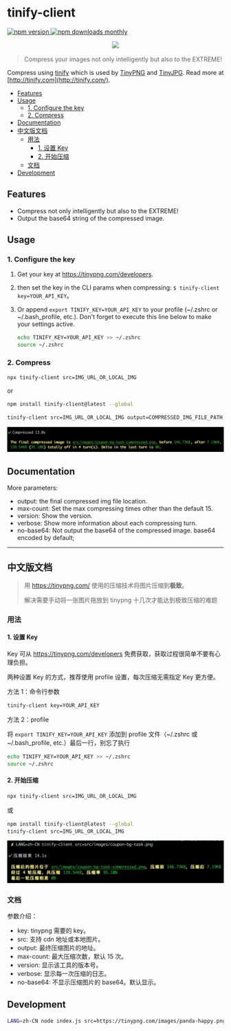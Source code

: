 # tinify-client

<p>
  <a href="https://www.npmjs.com/package/tinify-client">
    <img src="https://img.shields.io/npm/v/tinify-client.svg" alt="npm version" />
  </a>
  <a href="https://github.com/legend80s/tinify-client">
    <img src="https://img.shields.io/npm/dm/tinify-client.svg" alt="npm downloads monthly" />
  </a>
</p>

<p align="center"><img src="https://tinypng.com/images/panda-happy.png" width="30%" /></p>

> Compress your images not only intelligently but also to the EXTREME!

Compress using [tinify](https://www.npmjs.com/package/tinify) which is used by [TinyPNG](https://tinypng.com/) and [TinyJPG](https://tinyjpg.com/). Read more at [http://tinify.com](http://tinify.com/).

- [Features](#features)
- [Usage](#usage)
  - [1. Configure the key](#1-configure-the-key)
  - [2. Compress](#2-compress)
- [Documentation](#documentation)
- [中文版文档](#中文版文档)
  - [用法](#用法)
    - [1. 设置 Key](#1-设置-key)
    - [2. 开始压缩](#2-开始压缩)
  - [文档](#文档)
- [Development](#development)

## Features

- Compress not only intelligently but also to the EXTREME!
- Output the base64 string of the compressed image.

## Usage

### 1. Configure the key

1. Get your key at https://tinypng.com/developers.
2. then set the key in the CLI params when compressing: `$ tinify-client key=YOUR_API_KEY`。

3. Or append `export TINIFY_KEY=YOUR_API_KEY` to your profile (~/.zshrc or ~/.bash_profile, etc.). Don't forget to execute this line below to make your settings active.

   ```sh
   echo TINIFY_KEY=YOUR_API_KEY >> ~/.zshrc
   source ~/.zshrc
   ```

### 2. Compress

```sh
npx tinify-client src=IMG_URL_OR_LOCAL_IMG
```

or

```sh
npm install tinify-client@latest --global
```

```sh
tinify-client src=IMG_URL_OR_LOCAL_IMG output=COMPRESSED_IMG_FILE_PATH
```

![tinify-client-demo-en-US](https://raw.githubusercontent.com/legend80s/tinify-client/master/assets/demo-en-US-compressed.png)

## Documentation

More parameters:

- output: the final compressed img file location.
- max-count: Set the max compressing times other than the default 15.
- version: Show the version.
- verbose: Show more information about each compressing turn.
- no-base64: Not output the base64 of the compressed image. base64 encoded by default;

---

## 中文版文档

> 用 https://tinypng.com/ 使用的压缩技术将图片压缩到**极致**。
>
> 解决需要手动将一张图片拖放到 tinypng 十几次才能达到极致压缩的难题

### 用法

#### 1. 设置 Key

Key 可从 https://tinypng.com/developers 免费获取，获取过程很简单不要有心理负担。

两种设置 Key 的方式，推荐使用 profile 设置，每次压缩无需指定 Key 更方便。

方法 1：命令行参数

```sh
tinify-client key=YOUR_API_KEY
```

方法 2：profile

将 `export TINIFY_KEY=YOUR_API_KEY` 添加到 profile 文件（~/.zshrc 或 ~/.bash_profile, etc.）最后一行，别忘了执行

```sh
echo TINIFY_KEY=YOUR_API_KEY >> ~/.zshrc
source ~/.zshrc
```

#### 2. 开始压缩

```sh
npx tinify-client src=IMG_URL_OR_LOCAL_IMG
```

或

```sh
npm install tinify-client@latest --global
tinify-client src=IMG_URL_OR_LOCAL_IMG
```

![tinify-client-demo-zh-CN](https://raw.githubusercontent.com/legend80s/tinify-client/master/assets/demo-zh-CN-compressed.png)

### 文档

参数介绍：

- key: tinypng 需要的 key。
- src: 支持 cdn 地址或本地图片。
- output: 最终压缩图片的地址。
- max-count: 最大压缩次数，默认 15 次。
- version: 显示该工具的版本号。
- verbose: 显示每一次压缩的日志。
- no-base64: 不显示压缩图片的 base64。默认显示。

## Development

```sh
LANG=zh-CN node index.js src=https://tinypng.com/images/panda-happy.png max-count=1
```
